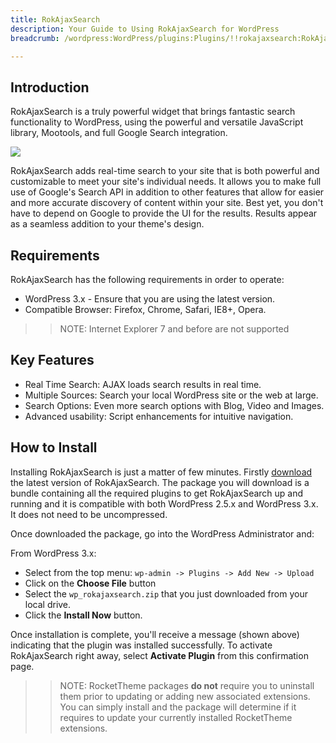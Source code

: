 ```yaml
---
title: RokAjaxSearch
description: Your Guide to Using RokAjaxSearch for WordPress
breadcrumb: /wordpress:WordPress/plugins:Plugins/!!rokajaxsearch:RokAjaxSearch

---
```


Introduction
-----
RokAjaxSearch is a truly powerful widget that brings fantastic search functionality to WordPress, using the powerful and versatile JavaScript library, Mootools, and full Google Search integration.

![][featured]

RokAjaxSearch adds real-time search to your site that is both powerful and customizable to meet your site's individual needs. It allows you to make full use of Google's Search API in addition to other features that allow for easier and more accurate discovery of content within your site. Best yet, you don't have to depend on Google to provide the UI for the results. Results appear as a seamless addition to your theme's design.

Requirements
-----
RokAjaxSearch has the following requirements in order to operate:

* WordPress 3.x - Ensure that you are using the latest version.
* Compatible Browser: Firefox, Chrome, Safari, IE8+, Opera.

>> NOTE: Internet Explorer 7 and before are not supported

Key Features
-----
* Real Time Search: AJAX loads search results in real time.
* Multiple Sources: Search your local WordPress site or the web at large.
* Search Options: Even more search options with Blog, Video and Images.
* Advanced usability: Script enhancements for intuitive navigation.

How to Install
--------------
Installing RokAjaxSearch is just a matter of few minutes. Firstly [download][rokajaxsearch-download] the latest version of RokAjaxSearch. The package you will download is a bundle containing all the required plugins to get RokAjaxSearch up and running and it is compatible with both WordPress 2.5.x and WordPress 3.x. It does not need to be uncompressed.

Once downloaded the package, go into the WordPress Administrator and:

From WordPress 3.x:

* Select from the top menu: `wp-admin -> Plugins -> Add New -> Upload`
* Click on the **Choose File** button
* Select the `wp_rokajaxsearch.zip` that you just downloaded from your local drive.
* Click the **Install Now** button.

Once installation is complete, you'll receive a message (shown above) indicating that the plugin was installed successfully. To activate RokAjaxSearch right away, select **Activate Plugin** from this confirmation page.

>> NOTE: RocketTheme packages **do not** require you to uninstall them prior to updating or adding new associated extensions. You can simply install and the package will determine if it requires to update your currently installed RocketTheme extensions.

[featured]: assets/wp_rokajaxsearch.png
[rokajaxsearch-download]: http://www.rockettheme.com/wordpress-downloads/plugins/free/rokajaxsearch/2629-rokajaxsearch-plugin/download
[plugin1]: assets/wp_rokajaxsearch_plugin_1.png
[plugin2]: assets/wp_rokajaxsearch_plugin_2.png
[gantrywidget]: assets/wp_rokajaxsearch_gantrywidget.png